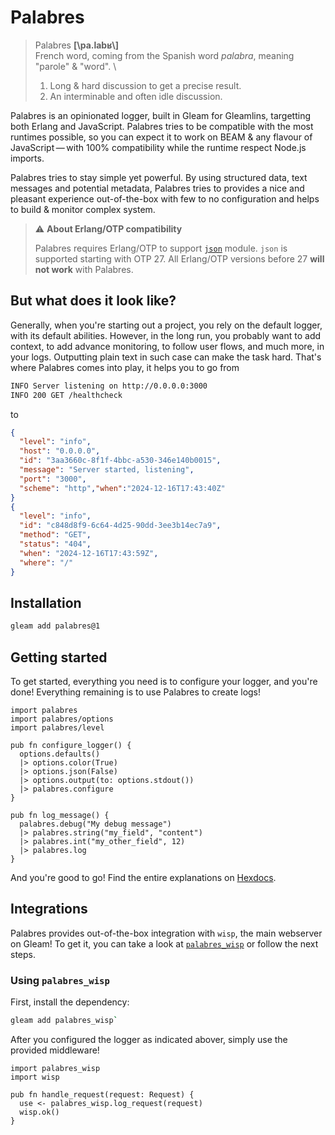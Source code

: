 # Palabres

> Palabres **[\\pa.labʁ\\]** \
> French word, coming from the Spanish word _palabra_, meaning "parole" &
> "word". \
>
> 1. Long & hard discussion to get a precise result.
> 2. An interminable and often idle discussion.

Palabres is an opinionated logger, built in Gleam for Gleamlins, targetting both
Erlang and JavaScript. Palabres tries to be compatible with the most runtimes
possible, so you can expect it to work on BEAM & any flavour of
JavaScript — with 100% compatibility while the runtime respect Node.js imports.

Palabres tries to stay simple yet powerful. By using structured data, text
messages and potential metadata, Palabres tries to provides a nice and pleasant
experience out-of-the-box with few to no configuration and helps to build &
monitor complex system.

> ⚠️ **About Erlang/OTP compatibility**
>
> Palabres requires Erlang/OTP to support
> [`json`](https://www.erlang.org/doc/apps/stdlib/json.html) module. `json` is
> supported starting with OTP 27. All Erlang/OTP versions before 27 **will not
> work** with Palabres.

## But what does it look like?

Generally, when you're starting out a project, you rely on the default logger,
with its default abilities. However, in the long run, you probably want to add
context, to add advance monitoring, to follow user flows, and much more, in your
logs. Outputting plain text in such case can make the task hard. That's where
Palabres comes into play, it helps you to go from

```sh
INFO Server listening on http://0.0.0.0:3000
INFO 200 GET /healthcheck
```

to

```json
{
  "level": "info",
  "host": "0.0.0.0",
  "id": "3aa3660c-8f1f-4bbc-a530-346e140b0015",
  "message": "Server started, listening",
  "port": "3000",
  "scheme": "http","when":"2024-12-16T17:43:40Z"
}
{
  "level": "info",
  "id": "c848d8f9-6c64-4d25-90dd-3ee3b14ec7a9",
  "method": "GET",
  "status": "404",
  "when": "2024-12-16T17:43:59Z",
  "where": "/"
}
```

## Installation

```sh
gleam add palabres@1
```

## Getting started

To get started, everything you need is to configure your logger, and you're
done! Everything remaining is to use Palabres to create logs!

```gleam
import palabres
import palabres/options
import palabres/level

pub fn configure_logger() {
  options.defaults()
  |> options.color(True)
  |> options.json(False)
  |> options.output(to: options.stdout())
  |> palabres.configure
}

pub fn log_message() {
  palabres.debug("My debug message")
  |> palabres.string("my_field", "content")
  |> palabres.int("my_other_field", 12)
  |> palabres.log
}
```

And you're good to go! Find the entire explanations on
[Hexdocs](https://hexdocs.pm/palabres/palabres.html).

## Integrations

Palabres provides out-of-the-box integration with `wisp`, the main webserver on
Gleam! To get it, you can take a look at
[`palabres_wisp`](https://github.com/ghivert/palabres_wisp) or follow the next
steps.

### Using `palabres_wisp`

First, install the dependency:

```sh
gleam add palabres_wisp`
```

After you configured the logger as indicated abover, simply use the provided
middleware!

```gleam
import palabres_wisp
import wisp

pub fn handle_request(request: Request) {
  use <- palabres_wisp.log_request(request)
  wisp.ok()
}
```

